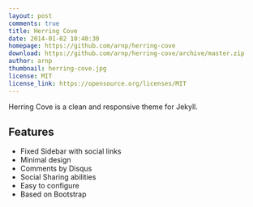 ```yaml
---
layout: post
comments: true
title: Herring Cove
date: 2014-01-02 10:40:30
homepage: https://github.com/arnp/herring-cove
download: https://github.com/arnp/herring-cove/archive/master.zip
author: arnp
thumbnail: herring-cove.jpg
license: MIT
license_link: https://opensource.org/licenses/MIT
---
```


Herring Cove is a clean and responsive theme for Jekyll.

## Features

* Fixed Sidebar with social links
* Minimal design
* Comments by Disqus
* Social Sharing abilities
* Easy to configure
* Based on Bootstrap
